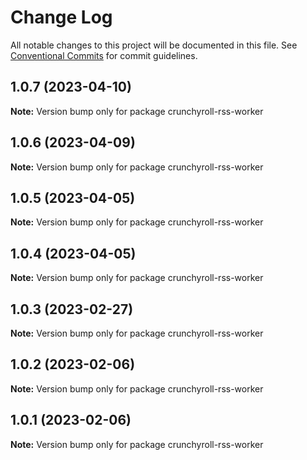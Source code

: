 # Change Log

All notable changes to this project will be documented in this file.
See [Conventional Commits](https://conventionalcommits.org) for commit guidelines.

## 1.0.7 (2023-04-10)

**Note:** Version bump only for package crunchyroll-rss-worker





## 1.0.6 (2023-04-09)

**Note:** Version bump only for package crunchyroll-rss-worker





## 1.0.5 (2023-04-05)

**Note:** Version bump only for package crunchyroll-rss-worker





## 1.0.4 (2023-04-05)

**Note:** Version bump only for package crunchyroll-rss-worker





## 1.0.3 (2023-02-27)

**Note:** Version bump only for package crunchyroll-rss-worker





## 1.0.2 (2023-02-06)

**Note:** Version bump only for package crunchyroll-rss-worker





## 1.0.1 (2023-02-06)

**Note:** Version bump only for package crunchyroll-rss-worker
